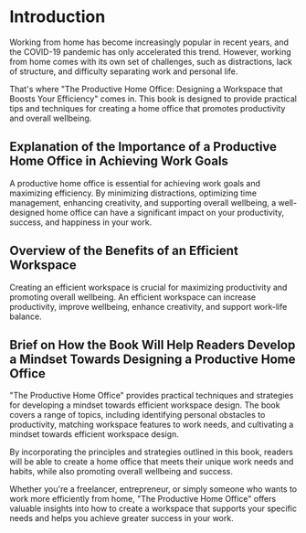 Introduction
============

Working from home has become increasingly popular in recent years, and the COVID-19 pandemic has only accelerated this trend. However, working from home comes with its own set of challenges, such as distractions, lack of structure, and difficulty separating work and personal life.

That's where "The Productive Home Office: Designing a Workspace that Boosts Your Efficiency" comes in. This book is designed to provide practical tips and techniques for creating a home office that promotes productivity and overall wellbeing.

Explanation of the Importance of a Productive Home Office in Achieving Work Goals
---------------------------------------------------------------------------------

A productive home office is essential for achieving work goals and maximizing efficiency. By minimizing distractions, optimizing time management, enhancing creativity, and supporting overall wellbeing, a well-designed home office can have a significant impact on your productivity, success, and happiness in your work.

Overview of the Benefits of an Efficient Workspace
--------------------------------------------------

Creating an efficient workspace is crucial for maximizing productivity and promoting overall wellbeing. An efficient workspace can increase productivity, improve wellbeing, enhance creativity, and support work-life balance.

Brief on How the Book Will Help Readers Develop a Mindset Towards Designing a Productive Home Office
----------------------------------------------------------------------------------------------------

"The Productive Home Office" provides practical techniques and strategies for developing a mindset towards efficient workspace design. The book covers a range of topics, including identifying personal obstacles to productivity, matching workspace features to work needs, and cultivating a mindset towards efficient workspace design.

By incorporating the principles and strategies outlined in this book, readers will be able to create a home office that meets their unique work needs and habits, while also promoting overall wellbeing and success.

Whether you're a freelancer, entrepreneur, or simply someone who wants to work more efficiently from home, "The Productive Home Office" offers valuable insights into how to create a workspace that supports your specific needs and helps you achieve greater success in your work.
